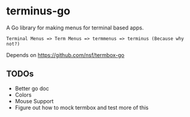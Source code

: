 # terminus-go
A Go library for making menus for terminal based apps.

```
Terminal Menus => Term Menus => termmenus => terminus (Because why not?)
```

Depends on https://github.com/nsf/termbox-go


## TODOs
* Better go doc
* Colors
* Mouse Support
* Figure out how to mock termbox and test more of this
